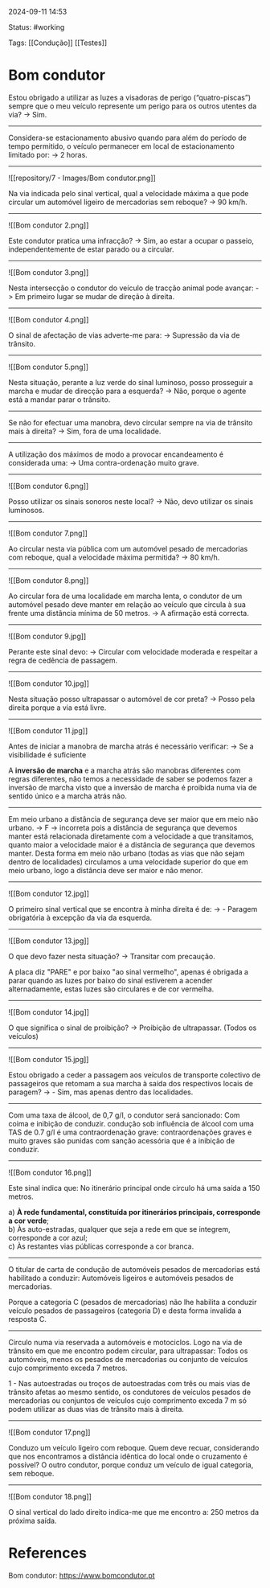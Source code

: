 2024-09-11 14:53

Status: #working

Tags: [[Condução]] [[Testes]] 

# Bom condutor

Estou obrigado a utilizar as luzes a visadoras de perigo (“quatro-piscas”) sempre que o meu veículo represente um perigo para os outros utentes da via? -> Sim.

-----------------------------------------------------------

Considera-se estacionamento abusivo quando para além do período de tempo permitido, o veículo permanecer em local de estacionamento limitado por: -> 2 horas.

-----------------------------------------------------------

![[repository/7 - Images/Bom condutor.png]]

Na via indicada pelo sinal vertical, qual a velocidade máxima a que pode circular um automóvel ligeiro de mercadorias sem reboque? -> 90 km/h.

-----------------------------------------------------------

![[Bom condutor 2.png]]

Este condutor pratica uma infracção? -> Sim, ao estar a ocupar o passeio, independentemente de estar parado ou a circular.

-----------------------------------------------------------

![[Bom condutor 3.png]]

Nesta intersecção o condutor do veículo de tracção animal pode avançar: -> Em primeiro lugar se mudar de direção à direita.

-----------------------------------------------------------

![[Bom condutor 4.png]]

O sinal de afectação de vias adverte-me para: -> Supressão da via de trânsito.

-----------------------------------------------------------

![[Bom condutor 5.png]]

Nesta situação, perante a luz verde do sinal luminoso, posso prosseguir a marcha e mudar de direcção para a esquerda? -> Não, porque o agente está a mandar parar o trânsito.

-----------------------------------------------------------

Se não for efectuar uma manobra, devo circular sempre na via de trânsito mais à direita? -> Sim, fora de uma localidade.

-----------------------------------------------------------

A utilização dos máximos de modo a provocar encandeamento é considerada uma: -> Uma contra-ordenação muito grave.

-----------------------------------------------------------

![[Bom condutor 6.png]]

Posso utilizar os sinais sonoros neste local? -> Não, devo utilizar os sinais luminosos.

-----------------------------------------------------------

![[Bom condutor 7.png]]

Ao circular nesta via pública com um automóvel pesado de mercadorias com reboque, qual a velocidade máxima permitida? -> 80 km/h.

-----------------------------------------------------------

![[Bom condutor 8.png]]

Ao circular fora de uma localidade em marcha lenta, o condutor de um automóvel pesado deve manter em relação ao veículo que circula à sua frente uma distância mínima de 50 metros. -> A afirmação está correcta.

-----------------------------------------------------------

![[Bom condutor 9.jpg]]

Perante este sinal devo: -> Circular com velocidade moderada e respeitar a regra de cedência de passagem.

-----------------------------------------------------------

![[Bom condutor 10.jpg]]

Nesta situação posso ultrapassar o automóvel de cor preta? -> Posso pela direita porque a via está livre.

-----------------------------------------------------------

![[Bom condutor 11.jpg]]

Antes de iniciar a manobra de marcha atrás é necessário verificar: -> Se a visibilidade é suficiente

A **inversão de marcha** e a marcha atrás são manobras diferentes com regras diferentes, não temos a necessidade de saber se podemos fazer a inversão de marcha visto que a inversão de marcha é proibida numa via de sentido único e a marcha atrás não.

-----------------------------------------------------------

Em meio urbano a distância de segurança deve ser maior que em meio não urbano. -> F -> incorreta pois a distância de segurança que devemos manter está relacionada diretamente com a velocidade a que transitamos, quanto maior a velocidade maior é a distância de segurança que devemos manter. Desta forma em meio não urbano (todas as vias que não sejam dentro de localidades) circulamos a uma velocidade superior do que em meio urbano, logo a distância deve ser maior e não menor.

-----------------------------------------------------------

![[Bom condutor 12.jpg]]

O primeiro sinal vertical que se encontra à minha direita é de: -> - Paragem obrigatória à excepção da via da esquerda.

-----------------------------------------------------------

![[Bom condutor 13.jpg]]

O que devo fazer nesta situação? -> Transitar com precaução.

A placa diz "PARE" e por baixo "ao sinal vermelho", apenas é obrigada a parar quando as luzes por baixo do sinal estiverem a acender alternadamente, estas luzes são circulares e de cor vermelha.

-----------------------------------------------------------

![[Bom condutor 14.jpg]]

O que significa o sinal de proibição? -> Proibição de ultrapassar. (Todos os veículos)

-----------------------------------------------------------

![[Bom condutor 15.jpg]]

Estou obrigado a ceder a passagem aos veículos de transporte colectivo de passageiros que retomam a sua marcha à saída dos respectivos locais de paragem? -> - Sim, mas apenas dentro das localidades.

-----------------------------------------------------------

Com uma taxa de álcool, de 0,7 g/l, o condutor será sancionado: Com coima e inibição de conduzir. condução sob influência de álcool com uma TAS de 0.7 g/l é uma contraordenação grave: contraordenações graves e muito graves são punidas com sanção acessória que é a inibição de conduzir.

-----------------------------------------------------------

![[Bom condutor 16.png]]

Este sinal indica que: No itinerário principal onde circulo há uma saída a 150 metros.

a) **À rede fundamental, constituída por itinerários principais, corresponde a cor verde**;  
b) Às auto-estradas, qualquer que seja a rede em que se integrem, corresponde a cor azul;  
c) Às restantes vias públicas corresponde a cor branca.

-----------------------------------------------------------

O titular de carta de condução de automóveis pesados de mercadorias está habilitado a conduzir: Automóveis ligeiros e automóveis pesados de mercadorias.

Porque a categoria C (pesados de mercadorias) não lhe habilita a conduzir veículo pesados de passageiros (categoria D) e desta forma invalida a resposta C.

-----------------------------------------------------------

Circulo numa via reservada a automóveis e motociclos. Logo na via de trânsito em que me encontro podem circular, para ultrapassar: Todos os automóveis, menos os pesados de mercadorias ou conjunto de veículos cujo comprimento exceda 7 metros.

1 - Nas autoestradas ou troços de autoestradas com três ou mais vias de trânsito afetas ao mesmo sentido, os condutores de veículos pesados de mercadorias ou conjuntos de veículos cujo comprimento exceda 7 m só podem utilizar as duas vias de trânsito mais à direita.

-----------------------------------------------------------

![[Bom condutor 17.png]]

Conduzo um veículo ligeiro com reboque. Quem deve recuar, considerando que nos encontramos a distância idêntica do local onde o cruzamento é possível? O outro condutor, porque conduz um veículo de igual categoria, sem reboque.

-----------------------------------------------------------

![[Bom condutor 18.png]]

O sinal vertical do lado direito indica-me que me encontro a: 250 metros da próxima saída.


# References

Bom condutor: https://www.bomcondutor.pt
